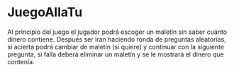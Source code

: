# JuegoAllaTu
Al principio del juego el jugador podrá escoger un maletín sin saber cuánto dinero contiene. Después ser irán haciendo ronda de preguntas aleatorias, si acierta podrá cambiar de maletín (si quiere) y continuar con la siguiente pregunta, si falla deberá eliminar un maletín y se le mostrará el dinero que contenía.
